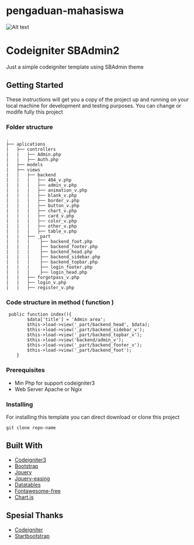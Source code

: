 # pengaduan-mahasiswa


![Alt text](assets/uploads/pengaduan-img.png?raw=true 'Title')

# Codeigniter SBAdmin2

Just a simple codeigniter template using SBAdmin theme

## Getting Started

These instructions will get you a copy of the project up and running on your local machine for development and testing purposes. You can change or modife fully this project

### Folder structure

    .
    ├── aplications
    |   ├── controllers
    |   |   ├── Admin.php
    |   |   ├── Auth.php
    |   ├── models
    |   ├── views
    |   |   ├── backend
    |   |   |   ├── 404_v.php
    |   |   |   ├── admin_v.php
    |   |   |   ├── animation_v.php
    |   |   |   ├── blank_v.php
    |   |   |   ├── border_v.php
    |   |   |   ├── button_v.php
    |   |   |   ├── chart_v.php
    |   |   |   ├── card_v.php
    |   |   |   ├── color_v.php
    |   |   |   ├── other_v.php
    |   |   |   ├── table_v.php
    |   |   ├── _part
    |   |   |    ├── backend_foot.php
    |   |   |    ├── backend_footer.php
    |   |   |    ├── backend_head.php
    |   |   |    ├── backend_sidebar.php
    |   |   |    ├── backend_topbar.php
    |   |   |    ├── login_footer.php
    |   |   |    ├── login_head.php
    |   |   ├── forgotpass_v.php
    |   |   ├── login_v.php
    |   |   ├── register_v.php

### Code structure in method ( function )

```
 public function index(){
        $data['title'] = 'Admin area';
        $this->load->view('_part/backend_head', $data);
        $this->load->view('_part/backend_sidebar_v');
        $this->load->view('_part/backend_topbar_v');
        $this->load->view('backend/admin_v');
        $this->load->view('_part/backend_footer_v');
        $this->load->view('_part/backend_foot');
    }
```

### Prerequisites

- Min Php for support codeigniter3
- Web Server Apache or Ngix

### Installing

For installing this template you can direct download or clone this project

```
git clone repo-name
```

## Built With

- [Codeigniter3](https://www.codeigniter.com/)
- [Bootstrap](https://getbootstrap.com/)
- [Jquery](https://jquery.com/)
- [Jquery-easing](http://gsgd.co.uk/sandbox/jquery/easing/)
- [Datatables](https://datatables.net/)
- [Fontawesome-free](https://fontawesome.com/)
- [Chart.js](https://www.chartjs.org/)

## Spesial Thanks

- [Codeigniter](https://www.codeigniter.com)
- [Startbootstrap](https://startbootstrap.com/)
#
